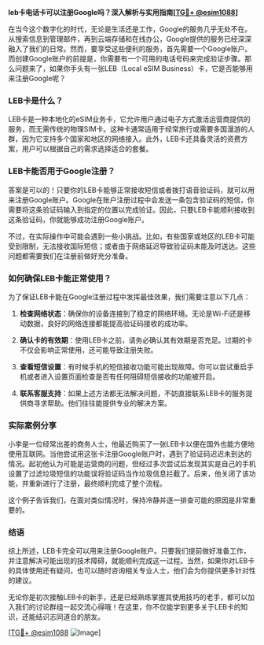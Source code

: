 **leb卡电话卡可以注册Google吗？深入解析与实用指南[[TG💪+ @esim1088](https://t.me/s/esim1088)]**

在当今这个数字化的时代，无论是生活还是工作，Google的服务几乎无处不在。从搜索信息到管理邮件，再到云端存储和在线办公，Google提供的服务已经深深融入了我们的日常。然而，要享受这些便利的服务，首先需要一个Google账户。而创建Google账户的前提是，你需要有一个可用的电话号码来完成验证步骤。那么问题来了，如果你手头有一张LEB（Local eSIM Business）卡，它是否能够用来注册Google呢？

### LEB卡是什么？

LEB卡是一种本地化的eSIM业务卡，它允许用户通过电子方式激活运营商提供的服务，而无需传统的物理SIM卡。这种卡通常适用于经常旅行或需要多国漫游的人群，因为它支持多个国家和地区的网络接入。此外，LEB卡还具备灵活的资费方案，用户可以根据自己的需求选择适合的套餐。

### LEB卡能否用于Google注册？

答案是可以的！只要你的LEB卡能够正常接收短信或者拨打语音验证码，就可以用来注册Google账户。Google在账户注册过程中会发送一条包含验证码的短信，你需要将这条验证码输入到指定的位置以完成验证。因此，只要LEB卡能顺利接收到这条验证码，你就能够成功注册Google账户。

不过，在实际操作中可能会遇到一些小挑战。比如，有些国家或地区的LEB卡可能受到限制，无法接收国际短信；或者由于网络延迟导致验证码未能及时送达。这些问题都需要我们在注册前做好充分准备。

### 如何确保LEB卡能正常使用？

为了保证LEB卡能在Google注册过程中发挥最佳效果，我们需要注意以下几点：

1. **检查网络状态**：确保你的设备连接到了稳定的网络环境。无论是Wi-Fi还是移动数据，良好的网络连接都能提高验证码接收的成功率。
   
2. **确认卡的有效期**：使用LEB卡之前，请务必确认其有效期是否充足。过期的卡不仅会影响正常使用，还可能导致注册失败。

3. **查看短信设置**：有时候手机的短信接收功能可能出现故障。你可以尝试重启手机或者进入设置页面检查是否有任何阻碍短信接收的功能被开启。

4. **联系客服支持**：如果上述方法都无法解决问题，不妨直接联系LEB卡的服务提供商寻求帮助。他们往往能提供专业的解决方案。

### 实际案例分享

小李是一位经常出差的商务人士，他最近购买了一张LEB卡以便在国外也能方便地使用互联网。当他尝试用这张卡注册Google账户时，遇到了验证码迟迟未到达的情况。起初他认为可能是运营商的问题，但经过多次尝试后发现其实是自己的手机设置了过滤垃圾短信的功能误将验证码当作垃圾信息拦截了。后来，他关闭了该功能，并重新进行了注册，最终顺利完成了整个流程。

这个例子告诉我们，在面对类似情况时，保持冷静并逐一排查可能的原因是非常重要的。

### 结语

综上所述，LEB卡完全可以用来注册Google账户。只要我们提前做好准备工作，并注意解决可能出现的技术障碍，就能顺利完成这一过程。当然，如果你对LEB卡的具体使用还有疑问，也可以随时咨询相关专业人士，他们会为你提供更多针对性的建议。

无论你是初次接触LEB卡的新手，还是已经熟练掌握其使用技巧的老手，都可以加入我们的讨论群组一起交流心得哦！在这里，你不仅能学到更多关于LEB卡的知识，还能结识志同道合的朋友。

[[TG💪+ @esim1088](https://t.me/s/esim1088) ![Image](https://i.postimg.cc/4NQfJmqS/Snipaste-2025-05-13-00-14-12.png)]